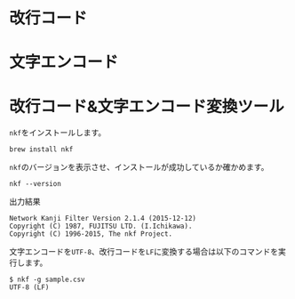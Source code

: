 

# 改行コード

# 文字エンコード

# 改行コード&文字エンコード変換ツール

`nkf`をインストールします。

```
brew install nkf
```

`nkf`のバージョンを表示させ、インストールが成功しているか確かめます。

```
nkf --version
```

出力結果

```
Network Kanji Filter Version 2.1.4 (2015-12-12)
Copyright (C) 1987, FUJITSU LTD. (I.Ichikawa).
Copyright (C) 1996-2015, The nkf Project.
```

文字エンコードを`UTF-8`、改行コードを`LF`に変換する場合は以下のコマンドを実行します。

```
$ nkf -g sample.csv
UTF-8 (LF)
```
